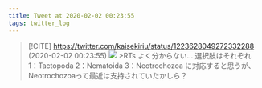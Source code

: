 ```yaml
---
title: Tweet at 2020-02-02 00:23:55
tags: twitter_log
---
```


> [!CITE] https://twitter.com/kaisekiriu/status/1223628049272332288 (2020-02-02 00:23:55)
> ![](https://twitter.com/kaisekiriu/status/1223628049272332288)
> &gt;RTs
> よく分からない…
> 選択肢はそれぞれ
> 1：Tactopoda
> 2：Nematoida
> 3：Neotrochozoa
> に対応すると思うが、Neotrochozoaって最近は支持されていたかしら？
